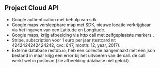 ## Project Cloud API

* Google authentication met behulp van sdk.
* Google maps versleepbare map met SDK, nieuwe locatie verkrijgbaar via het ingeven van een Latitude en Longitude.
* Google maps, krijg afbeelding via http call met zelfgeplaatste markers .
* Stripe, subscription voor 1 euro per jaar (testcard nr: 4242424242424242, cvc: 647, month: 12, year, 2017).
* Externe database restdb.io, heb een collectie aangemaakt met een json bestand in maar krijg een error bij het uitvoeren van de call. de call werkt wel in postman (zie afbeelding database niet gelukt).